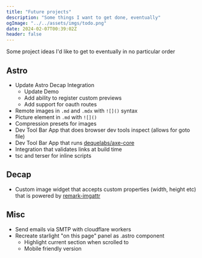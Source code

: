 ```yaml
---
title: "Future projects"
description: "Some things I want to get done, eventually"
ogImage: "../../assets/imgs/todo.png"
date: 2024-02-07T00:39:02Z
header: false
---
```


Some project ideas I'd like to get to eventually in no particular order

## Astro

- Update Astro Decap Integration
  - Update Demo
  - Add ability to register custom previews
  - Add support for oauth routes
- Remote images in `.md` and `.mdx` with `![]()` syntax
- Picture element in `.md` with `![]()`
- Compression presets for images
- Dev Tool Bar App that does browser dev tools inspect (allows for goto file)
- Dev Tool Bar App that runs [dequelabs/axe-core](https://github.com/dequelabs/axe-core)
- Integration that validates links at build time
- tsc and terser for inline scripts

## Decap

- Custom image widget that accepts custom properties (width, height etc) that is powered by [remark-imgattr](https://github.com/OliverSpeir/remark-imgattr)

## Misc

- Send emails via SMTP with cloudflare workers
- Recreate starlight "on this page" panel as .astro component
  - Highlight current section when scrolled to
  - Mobile friendly version
